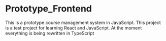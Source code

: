 # Prototype_Frontend
This is a prototype course management system in JavaScript. This project is a test project for learning React and JavaScript. At the moment everything is being rewritten in TypeScript
